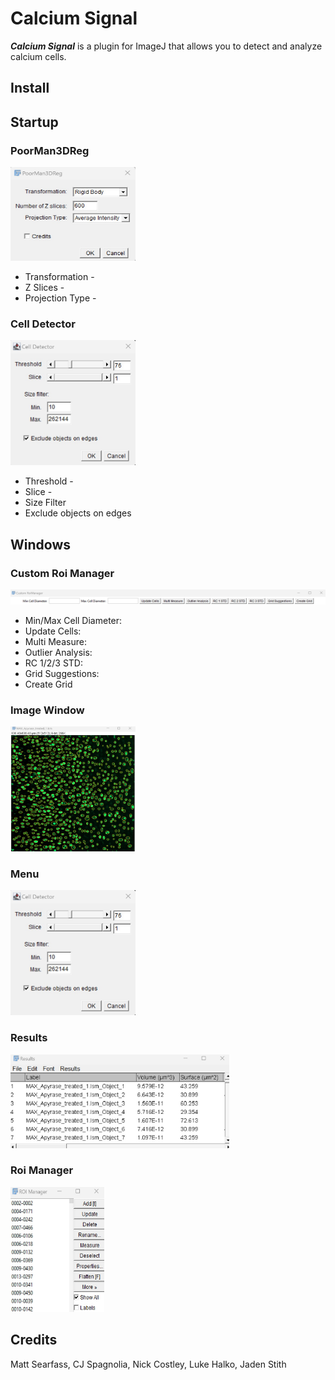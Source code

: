 # Calcium Signal
***Calcium Signal*** is a plugin for ImageJ that allows you to detect and analyze calcium cells.

## Install

## Startup
### PoorMan3DReg
<img src="https://github.com/jstith09/calcium/blob/main/poorman.jpg" width="200" height="150">

  - Transformation -
  - Z Slices -
  - Projection Type -
 
### Cell Detector
<img src="https://github.com/jstith09/CISC498Project-Group17/blob/main/celldetector.jpg" width="200" height="200">

  - Threshold -
  - Slice -
  - Size Filter
  - Exclude objects on edges

## Windows

### Custom Roi Manager
<img src="https://github.com/jstith09/CISC498Project-Group17/blob/main/customroimanager.jpg">

  - Min/Max Cell Diameter:
  - Update Cells:
  - Multi Measure:
  - Outlier Analysis:
  - RC 1/2/3 STD:
  - Grid Suggestions:
  - Create Grid
  
### Image Window
<img src="https://github.com/jstith09/CISC498Project-Group17/blob/main/calciumwindow.jpg" width="200" height="200">

### Menu
<img src="https://github.com/jstith09/CISC498Project-Group17/blob/main/celldetector.jpg" width="200" height="200">

### Results
<img src="https://github.com/jstith09/CISC498Project-Group17/blob/main/resultstable.jpg" width="350" height="150">

### Roi Manager
<img src="https://github.com/jstith09/CISC498Project-Group17/blob/main/roimanager.jpg" width="150" height="200">

## Credits

Matt Searfass, CJ Spagnolia, Nick Costley, Luke Halko, Jaden Stith


